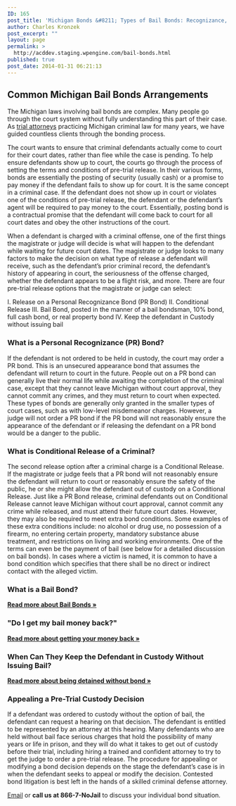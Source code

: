 ```yaml
---
ID: 165
post_title: 'Michigan Bonds &#8211; Types of Bail Bonds: Recognizance, Conditional Release, and Cash Bonds'
author: Charles Kronzek
post_excerpt: ""
layout: page
permalink: >
  http://acddev.staging.wpengine.com/bail-bonds.html
published: true
post_date: 2014-01-31 06:21:13
---
```

<h2>Common Michigan Bail Bonds Arrangements</h2>
The Michigan laws involving bail bonds are complex. Many people go through the court system without fully understanding this part of their case. As <a href="http://acddev.staging.wpengine.com/about-us.html">trial attorneys</a> practicing Michigan criminal law for many years, we have guided countless clients through the bonding process.

The court wants to ensure that criminal defendants actually come to court for their court dates, rather than flee while the case is pending. To help ensure defendants show up to court, the courts go through the process of setting the terms and conditions of pre-trial release. In their various forms, bonds are essentially the posting of security (usually cash) or a promise to pay money if the defendant fails to show up for court. It is the same concept in a criminal case. If the defendant does not show up in court or violates one of the conditions of pre-trial release, the defendant or the defendant’s agent will be required to pay money to the court. Essentially, posting bond is a contractual promise that the defendant will come back to court for all court dates and obey the other instructions of the court.

When a defendant is charged with a criminal offense, one of the first things the magistrate or judge will decide is what will happen to the defendant while waiting for future court dates. The magistrate or judge looks to many factors to make the decision on what type of release a defendant will receive, such as the defendant’s prior criminal record, the defendant’s history of appearing in court, the seriousness of the offense charged, whether the defendant appears to be a flight risk, and more. There are four pre-trial release options that the magistrate or judge can select:

I. Release on a Personal Recognizance Bond (PR Bond)
II. Conditional Release
III. Bail Bond, posted in the manner of a bail bondsman, 10% bond, full cash bond, or real property bond
IV. Keep the defendant in Custody without issuing bail
<h3>What is a Personal Recognizance (PR) Bond?</h3>
If the defendant is not ordered to be held in custody, the court may order a PR bond. This is an unsecured appearance bond that assumes the defendant will return to court in the future. People out on a PR bond can generally live their normal life while awaiting the completion of the criminal case, except that they cannot leave Michigan without court approval, they cannot commit any crimes, and they must return to court when expected. These types of bonds are generally only granted in the smaller types of court cases, such as with low-level misdemeanor charges. However, a judge will not order a PR bond if the PR bond will not reasonably ensure the appearance of the defendant or if releasing the defendant on a PR bond would be a danger to the public.
<h3>What is Conditional Release of a Criminal?</h3>
The second release option after a criminal charge is a Conditional Release. If the magistrate or judge feels that a PR bond will not reasonably ensure the defendant will return to court or reasonably ensure the safety of the public, he or she might allow the defendant out of custody on a Conditional Release. Just like a PR Bond release, criminal defendants out on Conditional Release cannot leave Michigan without court approval, cannot commit any crime while released, and must attend their future court dates. However, they may also be required to meet extra bond conditions. Some examples of these extra conditions include: no alcohol or drug use, no possession of a firearm, no entering certain property, mandatory substance abuse treatment, and restrictions on living and working environments. One of the terms can even be the payment of bail (see below for a detailed discussion on bail bonds). In cases where a victim is named, it is common to have a bond condition which specifies that there shall be no direct or indirect contact with the alleged victim.
<h3>What is a Bail Bond?</h3>
<a title="Bail Bonds" href="http://acddev.staging.wpengine.com/bail-bonds.html" rel="prefetch"><b>Read more about Bail Bonds »</b></a>
<h3>"Do I get my bail money back?"</h3>
<a title="Michigan Bonds" href="http://acddev.staging.wpengine.com/bail-bonds.html"><b>Read more about getting your money back »</b></a>
<h3>When Can They Keep the Defendant in Custody Without Issuing Bail?</h3>
<a title="Michigan Bond" href="http://acddev.staging.wpengine.com/bail-bonds.html"><b>Read more about being detained without bond »</b></a>
<h3>Appealing a Pre-Trial Custody Decision</h3>
If a defendant was ordered to custody without the option of bail, the defendant can request a hearing on that decision. The defendant is entitled to be represented by an attorney at this hearing. Many defendants who are held without bail face serious charges that hold the possibility of many years or life in prison, and they will do what it takes to get out of custody before their trial, including hiring a trained and confident attorney to try to get the judge to order a pre-trial release. The procedure for appealing or modifying a bond decision depends on the stage the defendant’s case is in when the defendant seeks to appeal or modify the decision. Contested bond litigation is best left in the hands of a skilled criminal defense attorney.

<a href="http://acddev.staging.wpengine.com/contact-us.html">Email</a> or <b>call us at 866-7-NoJail</b> to discuss your individual bond situation.